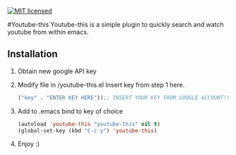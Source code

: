 [![MIT licensed](https://img.shields.io/badge/license-MIT-blue.svg)](https://raw.githubusercontent.com/hyperium/hyper/master/LICENSE)

#Youtube-this
Youtube-this is a simple plugin to quickly search and watch youtube from within emacs. 

## Installation 
1. Obtain new google API key 

2. Modify file in /youtube-this.el
    Insert key from step 1 here.

    ```el
    ("key" . "ENTER KEY HERE"));; INSERT YOUR KEY FROM GOOGLE ACCOUNT!!!
    ```
3. Add to .emacs
    bind to key of choice
 
    ```el
    (autoload 'youtube-this "youtube-this" nil t)
    (global-set-key (kbd "C-c y") 'youtube-this)
    ```
4. Enjoy :) 